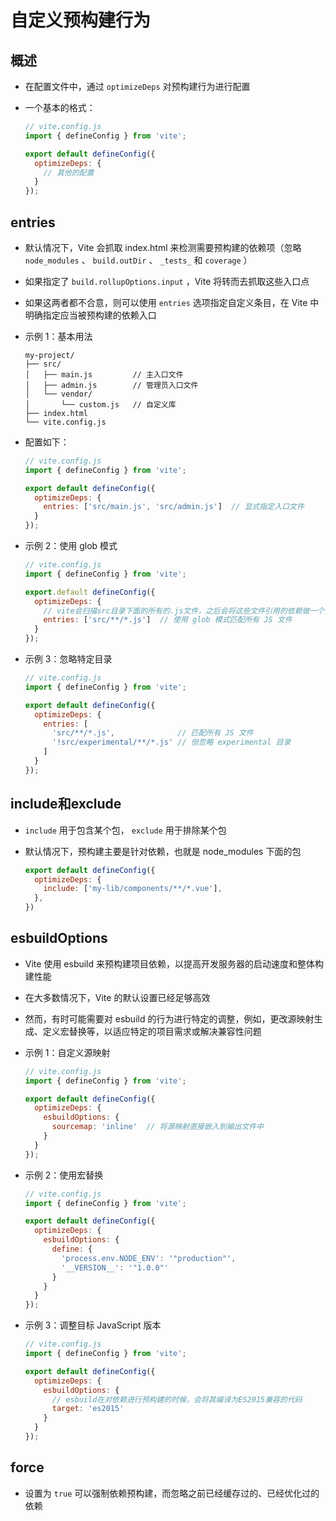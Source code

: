 # 自定义预构建行为

## 概述

+ 在配置文件中，通过 `optimizeDeps` 对预构建行为进行配置
+ 一个基本的格式：

  ```js
  // vite.config.js
  import { defineConfig } from 'vite';

  export default defineConfig({
    optimizeDeps: {
      // 其他的配置
    }
  });

## entries

+ 默认情况下，Vite 会抓取 index.html 来检测需要预构建的依赖项（忽略 `node_modules` 、 `build.outDir` 、 `_tests_` 和 `coverage` ）
+ 如果指定了 `build.rollupOptions.input` ，Vite 将转而去抓取这些入口点

+ 如果这两者都不合意，则可以使用 `entries` 选项指定自定义条目，在 Vite 中明确指定应当被预构建的依赖入口

+ 示例 1：基本用法

  ```
  my-project/
  ├── src/
  │   ├── main.js         // 主入口文件
  │   ├── admin.js        // 管理员入口文件
  │   └── vendor/
  │       └── custom.js   // 自定义库
  ├── index.html
  └── vite.config.js
  ```

+ 配置如下：

  ```js
  // vite.config.js
  import { defineConfig } from 'vite';

  export default defineConfig({
    optimizeDeps: {
      entries: ['src/main.js', 'src/admin.js']  // 显式指定入口文件
    }
  });
  ```

+ 示例 2：使用 glob 模式

  ```js
  // vite.config.js
  import { defineConfig } from 'vite';

  export.default defineConfig({
    optimizeDeps: {
      // vite会扫描src目录下面的所有的.js文件，之后会将这些文件引用的依赖做一个预构建处理
      entries: ['src/**/*.js']  // 使用 glob 模式匹配所有 JS 文件
    }
  });
  ```

+ 示例 3：忽略特定目录

  ```js
  // vite.config.js
  import { defineConfig } from 'vite';

  export default defineConfig({
    optimizeDeps: {
      entries: [
        'src/**/*.js',              // 匹配所有 JS 文件
        '!src/experimental/**/*.js' // 但忽略 experimental 目录
      ]
    }
  });
  ```

## include和exclude

+ `include` 用于包含某个包， `exclude` 用于排除某个包

+ 默认情况下，预构建主要是针对依赖，也就是 node_modules 下面的包

  ```js
  export default defineConfig({
    optimizeDeps: {
      include: ['my-lib/components/**/*.vue'],
    },
  })
  ```

## esbuildOptions

+ Vite 使用 esbuild 来预构建项目依赖，以提高开发服务器的启动速度和整体构建性能

+ 在大多数情况下，Vite 的默认设置已经足够高效
+ 然而，有时可能需要对 esbuild 的行为进行特定的调整，例如，更改源映射生成、定义宏替换等，以适应特定的项目需求或解决兼容性问题

+ 示例 1：自定义源映射

  ```js
  // vite.config.js
  import { defineConfig } from 'vite';

  export default defineConfig({
    optimizeDeps: {
      esbuildOptions: {
        sourcemap: 'inline'  // 将源映射直接嵌入到输出文件中
      }
    }
  });
  ```

+ 示例 2：使用宏替换

  ```js
  // vite.config.js
  import { defineConfig } from 'vite';

  export default defineConfig({
    optimizeDeps: {
      esbuildOptions: {
        define: {
          'process.env.NODE_ENV': '"production"',
          '__VERSION__': '"1.0.0"'
        }
      }
    }
  });
  ```

+ 示例 3：调整目标 JavaScript 版本

  ```js
  // vite.config.js
  import { defineConfig } from 'vite';

  export default defineConfig({
    optimizeDeps: {
      esbuildOptions: {
        // esbuild在对依赖进行预构建的时候，会将其编译为ES2015兼容的代码
        target: 'es2015'
      }
    }
  });
  ```

## force

+ 设置为 `true` 可以强制依赖预构建，而忽略之前已经缓存过的、已经优化过的依赖
